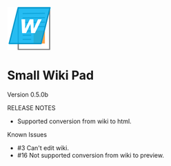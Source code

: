 ![icon](img/WikiPadIcon.png)
# Small Wiki Pad

Version 0.5.0b

RELEASE NOTES

- Supported conversion from wiki to html.

Known Issues

- #3 Can't edit wiki.
- #16 Not supported conversion from wiki to preview.
